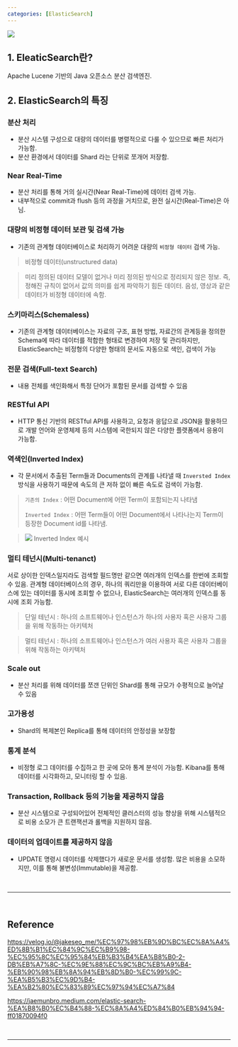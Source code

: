 ```yaml
---
categories: [ElasticSearch]
---
```


<p><img src="https://velog.velcdn.com/images/sjh9391985/post/6d455887-f18f-4ff7-ac52-598d4f079239/elasticsearch.png"></p>

## 1. EleaticSearch란?
Apache Lucene 기반의 Java 오픈소스 분산 검색엔진.

## 2. ElasticSearch의 특징

### 분산 처리
- 분산 시스템 구성으로 대량의 데이터를 병렬적으로 다룰 수 있으므로 빠른 처리가 가능함.
- 분산 환경에서 데이터를 Shard 라는 단위로 쪼개어 저장함.

### Near Real-Time
- 분산 처리를 통해 거의 실시간(Near Real-Time)에 데이터 검색 가능. 
- 내부적으로 commit과 flush 등의 과정을 거치므로, 완전 실시간(Real-Time)은 아님.

### 대량의 비정형 데이터 보관 및 검색 가능
- 기존의 관계형 데이터베이스로 처리하기 어려운 대량의 `비정형 데이터` 검색 가능.

> 비정형 데이터(unstructured data)

> 미리 정의된 데이터 모델이 없거나 미리 정의된 방식으로 정리되지 않은 정보.
> 즉, 정해진 규칙이 없어서 값의 의미를 쉽게 파악하기 힘든 데이터. 
> 음성, 영상과 같은 데이터가 비정형 데이터에 속함.

### 스키마리스(Schemaless)
- 기존의 관계형 데이터베이스는 자료의 구조, 표현 방법, 자료간의 관계등을 정의한 Schema에 따라 데이터를 적합한 형태로 변경하여 저장 및 관리하지만, ElasticSearch는 비정형의 다양한 형태의 문서도 자동으로 색인, 검색이 가능

### 전문 검색(Full-text Search)
- 내용 전체를 색인화해서 특정 단어가 포함된 문서를 검색할 수 있음

### RESTful API
- HTTP 통신 기반의 RESTful API를 사용하고, 요청과 응답으로 JSON을 활용하므로 개발 언어와 운영체제 등의 시스템에 국한되지 않은 다양한 플랫폼에서 응용이 가능함.

### 역색인(Inverted Index)
- 각 문서에서 추출된 Term들과 Documents의 관계를 나타낼 때 `Inversted Index` 방식을 사용하기 때문에 속도의 큰 저하 없이 빠른 속도로 검색이 가능함.

> `기존의 Index` : 어떤 Document에 어떤 Term이 포함되는지 나타냄
> 
> `Inverted Index` : 어떤 Term들이 어떤 Document에서 나타나는지 Term이 등장한 Document id를 나타냄.

> <p><img src="https://i.stack.imgur.com/iGri3.png"> 
> Inverted Index 예시</p>

### 멀티 테넌시(Multi-tenanct)
서로 상이한 인덱스일지라도 검색할 필드명만 같으면 여러개의 인덱스를 한번에 조회할 수 있음.
관계형 데이터베이스의 경우, 하나의 쿼리만을 이용하여 서로 다른 데이터베이스에 있는 데이터를 동시에 조회할 수 없으나, ElasticSearch는 여러개의 인덱스를 동시에 조회 가능함.

> 단일 테넌시 : 하나의 소프트웨어나 인스턴스가 하나의 사용자 혹은 사용자 그룹을 위해 작동하는 아키텍처

> 멀티 테넌시 : 하나의 소프트웨어나 인스턴스가 여러 사용자 혹은 사용자 그룹을 위해 작동하는 아키텍처

### Scale out
- 분산 처리를 위해 데이터를 쪼갠 단위인 Shard를 통해 규모가 수평적으로 늘어날 수 있음

### 고가용성
- Shard의 복제본인 Replica를 통해 데이터의 안정성을 보장함

### 통계 분석
- 비정형 로그 데이터를 수집하고 한 곳에 모아 통계 분석이 가능함. Kibana를 통해 데이터를 시각화하고, 모니터링 할 수 있음.

### Transaction, Rollback 등의 기능을 제공하지 않음
- 분산 시스템으로 구성되어있어 전체적인 클러스터의 성능 향상을 위해 시스템적으로 비용 소모가 큰 트랜잭션과 롤백을 지원하지 않음.

### 데이터의 업데이트를 제공하지 않음
- UPDATE 명령시 데이터를 삭제했다가 새로운 문서를 생성함. 많은 비용을 소모하지만, 이를 통해 불변성(Immutable)을 제공함.

<br>
<hr/>
<br>

## Reference
https://velog.io/@jakeseo_me/%EC%97%98%EB%9D%BC%EC%8A%A4%ED%8B%B1%EC%84%9C%EC%B9%98-%EC%95%8C%EC%95%84%EB%B3%B4%EA%B8%B0-2-DB%EB%A7%8C-%EC%9E%88%EC%9C%BC%EB%A9%B4-%EB%90%98%EB%8A%94%EB%8D%B0-%EC%99%9C-%EA%B5%B3%EC%9D%B4-%EA%B2%80%EC%83%89%EC%97%94%EC%A7%84

https://jaemunbro.medium.com/elastic-search-%EA%B8%B0%EC%B4%88-%EC%8A%A4%ED%84%B0%EB%94%94-ff01870094f0

<br>
<hr/>
<br>

<script src="https://utteranc.es/client.js"
        repo="J-I-H-O/J-I-H-O.github.io"
        issue-term="pathname"
        theme="github-light"
        crossorigin="anonymous"
        async>
</script>